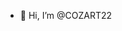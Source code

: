 - 👋 Hi, I’m @COZART22

<!---
COZART22/COZART22 is a ✨ special ✨ repository because its `README.md` (this file) appears on your GitHub profile.
You can click the Preview link to take a look at your changes.
--->

